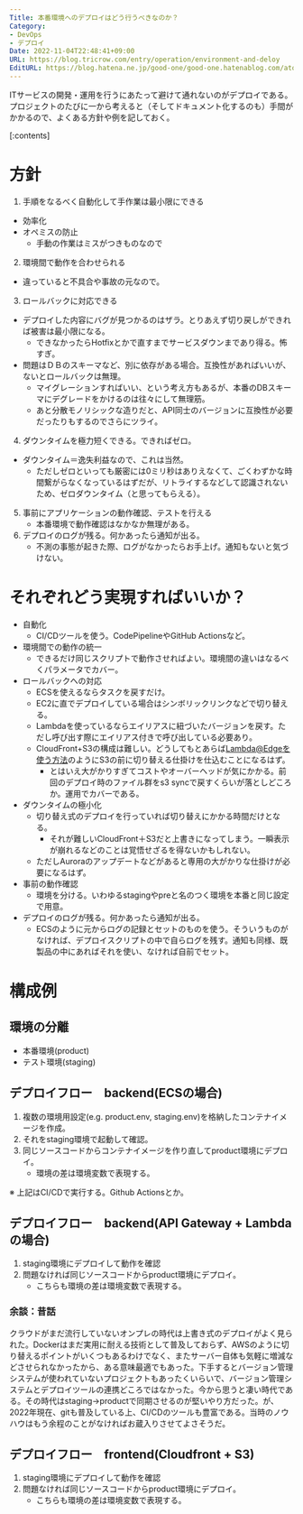 ```yaml
---
Title: 本番環境へのデプロイはどう行うべきなのか？
Category:
- DevOps
- デプロイ
Date: 2022-11-04T22:48:41+09:00
URL: https://blog.tricrow.com/entry/operation/environment-and-deloy
EditURL: https://blog.hatena.ne.jp/good-one/good-one.hatenablog.com/atom/entry/4207112889933734599
---
```


ITサービスの開発・運用を行うにあたって避けて通れないのがデプロイである。プロジェクトのたびに一から考えると（そしてドキュメント化するのも）手間がかかるので、よくある方針や例を記しておく。


[:contents]

# 方針

1. 手順をなるべく自動化して手作業は最小限にできる
  - 効率化
  - オペミスの防止
    - 手動の作業はミスがつきものなので
2. 環境間で動作を合わせられる
  - 違っていると不具合や事故の元なので。
3. ロールバックに対応できる
  - デプロイした内容にバグが見つかるのはザラ。とりあえず切り戻しができれば被害は最小限になる。
    - できなかったらHotfixとかで直すまでサービスダウンまであり得る。怖すぎ。
  - 問題はＤＢのスキーマなど、別に依存がある場合。互換性があればいいが、ないとロールバックは無理。
    - マイグレーションすればいい、という考え方もあるが、本番のDBスキーマにデグレードをかけるのは往々にして無理筋。
    - あと分散モノリシックな造りだと、API同士のバージョンに互換性が必要だったりもするのでさらにツライ。
4. ダウンタイムを極力短くできる。できればゼロ。
  - ダウンタイム＝逸失利益なので、これは当然。
    - ただしゼロといっても厳密には0ミリ秒はありえなくて、ごくわずかな時間繋がらなくなっているはずだが、リトライするなどして認識されないため、ゼロダウンタイム（と思ってもらえる）。
5. 事前にアプリケーションの動作確認、テストを行える
    - 本番環境で動作確認はなかなか無理がある。
6. デプロイのログが残る。何かあったら通知が出る。
    - 不測の事態が起きた際、ログがなかったらお手上げ。通知もないと気づけない。

# それぞれどう実現すればいいか？

- 自動化
  - CI/CDツールを使う。CodePipelineやGitHub Actionsなど。
- 環境間での動作の統一
  - できるだけ同じスクリプトで動作させればよい。環境間の違いはなるべくパラメータでカバー。
- ロールバックへの対応
  - ECSを使えるならタスクを戻すだけ。
  - EC2に直でデプロイしている場合はシンボリックリンクなどで切り替える。
  - Lambdaを使っているならエイリアスに紐づいたバージョンを戻す。ただし呼び出す際にエイリアス付きで呼び出している必要あり。
  - CloudFront+S3の構成は難しい。どうしてもとあらば[Lambda@Edgeを使う方法](https://foghornconsulting.com/2022/04/15/blue-green-websites-on-s3-with-cloudfront/)のようにS3の前に切り替える仕掛けを仕込むことになるはず。
    - とはいえ大がかりすぎてコストやオーバーヘッドが気にかかる。前回のデプロイ時のファイル群をs3 syncで戻すくらいが落としどころか。運用でカバーである。
- ダウンタイムの極小化
  - 切り替え式のデプロイを行っていれば切り替えにかかる時間だけとなる。
    - それが難しいCloudFront＋S3だと上書きになってしまう。一瞬表示が崩れるなどのことは覚悟せざるを得ないかもしれない。
  - ただしAuroraのアップデートなどがあると専用の大がかりな仕掛けが必要になるはず。
- 事前の動作確認 
  - 環境を分ける。いわゆるstagingやpreと名のつく環境を本番と同じ設定で用意。
- デプロイのログが残る。何かあったら通知が出る。
  - ECSのように元からログの記録とセットのものを使う。そういうものがなければ、デプロイスクリプトの中で自らログを残す。通知も同様、既製品の中にあればそれを使い、なければ自前でセット。

# 構成例

## 環境の分離

 - 本番環境(product)
 - テスト環境(staging)

## デプロイフロー　backend(ECSの場合)

1. 複数の環境用設定(e.g. product.env, staging.env)を格納したコンテナイメージを作成。
2. それをstaging環境で起動して確認。
3. 同じソースコードからコンテナイメージを作り直してproduct環境にデプロイ。
   - 環境の差は環境変数で表現する。

※ 上記はCI/CDで実行する。Github Actionsとか。

## デプロイフロー　backend(API Gateway + Lambdaの場合)

1. staging環境にデプロイして動作を確認
2. 問題なければ同じソースコードからproduct環境にデプロイ。
   - こちらも環境の差は環境変数で表現する。

### 余談：昔話

クラウドがまだ流行していないオンプレの時代は上書き式のデプロイがよく見られた。Dockerはまだ実用に耐える技術として普及しておらず、AWSのように切り替えるポイントがいくつもあるわけでなく、またサーバー自体も気軽に増減などさせられなかったから、ある意味最適でもあった。下手するとバージョン管理システムが使われていないプロジェクトもあったくいらいで、バージョン管理システムとデプロイツールの連携どころではなかった。今から思うと凄い時代である。その時代はstaging->productで同期させるのが堅いやり方だった。が、2022年現在、gitも普及している上、CI/CDのツールも豊富である。当時のノウハウはもう余程のことがなければお蔵入りさせてよさそうだ。


## デプロイフロー　frontend(Cloudfront + S3)

1. staging環境にデプロイして動作を確認
2. 問題なければ同じソースコードからproduct環境にデプロイ。
   - こちらも環境の差は環境変数で表現する。
